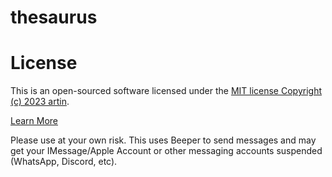 # thesaurus

# License
This is an open-sourced software licensed under the [MIT license
Copyright (c) 2023 artin](https://github.com/artin-fathzadeh/thesaurus/blob/main/LICENSE).

[Learn More](https://github.com/artin-fathzadeh/thesaurus/blob/main/LICENSE)

Please use at your own risk. This uses Beeper to send messages and may get your IMessage/Apple Account or other messaging accounts suspended (WhatsApp, Discord, etc). 
